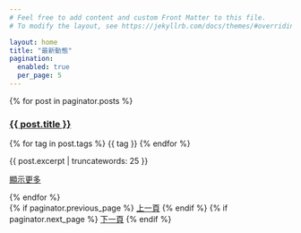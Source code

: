 ```yaml
---
# Feel free to add content and custom Front Matter to this file.
# To modify the layout, see https://jekyllrb.com/docs/themes/#overriding-theme-defaults

layout: home
title: "最新動態"
pagination:
  enabled: true
  per_page: 5
---
```

<link rel="stylesheet" href="{{ '/assets/css/main.css' | relative_url }}">
<div class="latest-updates">
  {% for post in paginator.posts %}
    <div class="post-preview">
      <h3><a href="{{ post.url }}">{{ post.title }}</a></h3>
      <p class="tags">
        {% for tag in post.tags %}
          <span class="tag">{{ tag }}</span>
        {% endfor %}
      </p>
      <p class="excerpt">{{ post.excerpt | truncatewords: 25 }}</p>
      <p><a href="{{ post.url }}">顯示更多</a></p>
    </div>
  {% endfor %}

  <div class="pagination">
    {% if paginator.previous_page %}
      <a href="{{ paginator.previous_page_path }}">上一頁</a>
    {% endif %}
    {% if paginator.next_page %}
      <a href="{{ paginator.next_page_path }}">下一頁</a>
    {% endif %}
  </div>
</div>
